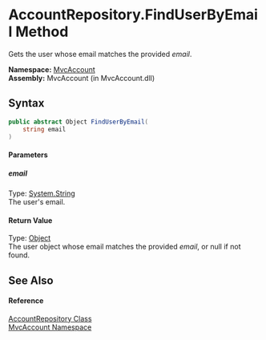 AccountRepository.FindUserByEmail Method
========================================
Gets the user whose email matches the provided *email*.

**Namespace:** [MvcAccount][1]  
**Assembly:** MvcAccount (in MvcAccount.dll)

Syntax
------

```csharp
public abstract Object FindUserByEmail(
	string email
)
```

#### Parameters

##### *email*
Type: [System.String][2]  
The user's email.

#### Return Value
Type: [Object][3]  
The user object whose email matches the provided *email*, or null if not found.

See Also
--------

#### Reference
[AccountRepository Class][4]  
[MvcAccount Namespace][1]  

[1]: ../README.md
[2]: http://msdn.microsoft.com/en-us/library/s1wwdcbf
[3]: http://msdn.microsoft.com/en-us/library/e5kfa45b
[4]: README.md